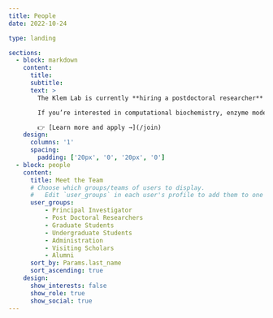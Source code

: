 ```yaml
---
title: People
date: 2022-10-24

type: landing

sections:
  - block: markdown
    content:
      title:
      subtitle:
      text: >
        The Klem Lab is currently **hiring a postdoctoral researcher** to start in **Fall 2025**, and we’re also looking for enthusiastic **undergraduate students** to join our team.

        If you’re interested in computational biochemistry, enzyme modeling, or interdisciplinary science, we’d love to hear from you.

        👉 [Learn more and apply →](/join)
    design:
      columns: '1'
      spacing:
        padding: ['20px', '0', '20px', '0']
  - block: people
    content:
      title: Meet the Team
      # Choose which groups/teams of users to display.
      #   Edit `user_groups` in each user's profile to add them to one or more of these groups.
      user_groups:
          - Principal Investigator
          - Post Doctoral Researchers
          - Graduate Students
          - Undergraduate Students
          - Administration
          - Visiting Scholars
          - Alumni 
      sort_by: Params.last_name
      sort_ascending: true
    design:
      show_interests: false
      show_role: true
      show_social: true
---
```

